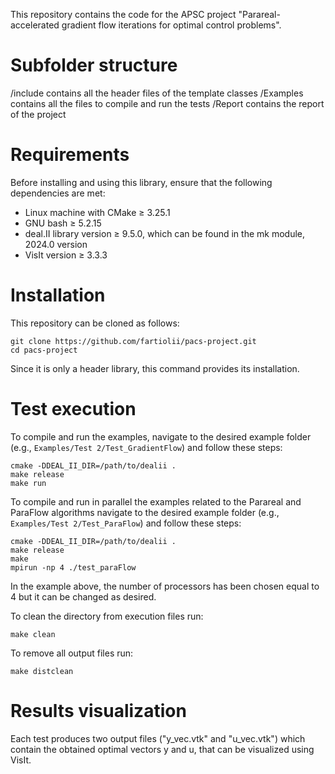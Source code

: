 This repository contains the code for the APSC project "Parareal-accelerated gradient flow iterations for optimal control problems".

# Subfolder structure
/include contains all the header files of the template classes 
/Examples contains all the files to compile and run the tests 
/Report contains the report of the project 


# Requirements

Before installing and using this library, ensure that the following dependencies are met:

- Linux machine with CMake ≥ 3.25.1
- GNU bash ≥ 5.2.15
- deal.II library version ≥ 9.5.0, which can be found in the mk module, 2024.0 version
- VisIt version ≥ 3.3.3


# Installation
This repository can be cloned as follows:
```
git clone https://github.com/fartiolii/pacs-project.git
cd pacs-project
```
Since it is only a header library, this command provides its installation.


# Test execution
To compile and run the examples, navigate to the desired example folder (e.g., `Examples/Test 2/Test_GradientFlow`) and follow these steps:
```
cmake -DDEAL_II_DIR=/path/to/dealii .
make release
make run
```
To compile and run in parallel the examples related to the Parareal and ParaFlow algorithms navigate to the desired example folder (e.g., `Examples/Test 2/Test_ParaFlow`) and follow these steps:
```
cmake -DDEAL_II_DIR=/path/to/dealii .
make release
make 
mpirun -np 4 ./test_paraFlow
```
In the example above, the number of processors has been chosen equal to 4 but it can be changed as desired.

To clean the directory from execution files run:
```
make clean
```
To remove all output files run:
```
make distclean
```

# Results visualization
Each test produces two output files ("y_vec.vtk" and "u_vec.vtk") which contain the obtained optimal vectors y and u, that
can be visualized using VisIt.

